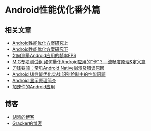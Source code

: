 Android性能优化番外篇
===================
相关文章
------------
* [Android性能优化方案研究上](http://mp.weixin.qq.com/s?__biz=MzA3MDMyMjkzNg==&mid=206097019&idx=1&sn=31840c447f535cd61106ddac9d518203#rd)
* [Android性能优化方案研究下](http://mp.weixin.qq.com/s?__biz=MzA3MDMyMjkzNg==&mid=206126202&idx=1&sn=6018cf8e911f153e6232d5bf56b8f698#rd)
* [如何测量Android应用的帧率FPS](http://jingyan.baidu.com/article/ac6a9a5e7e5f352b653eacfa.html)
* [MIG专项测试组 如何量化Android应用的“卡”？—流畅度原理&定义篇](http://bugly.qq.com/blog/?p=166)
* [刀锋铁骑：常见Android Native崩溃及错误原因](http://bugly.qq.com/blog/?p=131)
* [Android UI性能优化实战 识别绘制中的性能问题](http://blog.csdn.net/lmj623565791/article/details/45556391)
* [Android 显示原理简介](http://djt.qq.com/article/view/987)
* [加速你的Android应用](http://www.devtf.cn/?p=1097)

博客
------------
* [胡凯的博客](http://hukai.me/)
* [Gracker的博客](http://androidperformance.com/)
